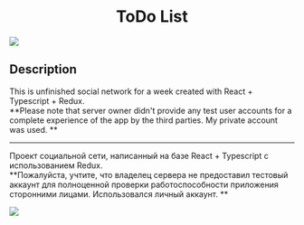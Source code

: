 # <div align="center">ToDo List</div>
![](readmeAssets/AppScreen.jpg)

## Description

This is unfinished social network for a week created with React + Typescript + Redux.  
 **Please note that server owner didn't provide any test user accounts for a complete experience of the app by the third parties. My private account was used. **
***
Проект социальной сети, написанный на базе React + Typescript с использованием Redux.  
**Пожалуйста, учтите, что владелец сервера не предоставил тестовый аккаунт для полноценной проверки работоспособности приложения сторонними лицами. Использовался личный аккаунт. **

![](readmeAssets/SocialNetworkFunc.gif)




